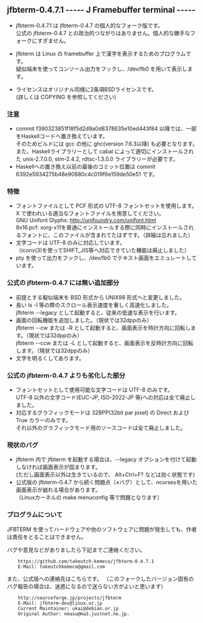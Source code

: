 ## jfbterm-0.4.7.1 ----- J Framebuffer terminal -----

* jfbterm-0.4.7.1 は jfbterm-0.4.7 の個人的なフォーク版です。  
公式の jfbterm-0.4.7 との政治的つながりはありません。個人的な勝手なフォークにすぎません。

* jfbterm は Linux の framebuffer 上で漢字を表示するためのプログラムです。  
疑似端末を使ってコンソール出力をフックし、/dev/fb0 を用いて表示します。

* ライセンスはオリジナル同様に2条項BSDライセンスです。  
(詳しくは COPYING を参照してください)

### 注意
* commit f390323851f18f5d2d9a0d8378635e10ed443f84 以降では、一部をHaskellコードへ置き換えています。  
そのためビルドには gcc の他に ghc(version 7.6.3以降) も必要となります。  
また、Haskellライブラリーとして cabal によって適切にインストールされた unix-2.7.0.0, stm-2.4.2, rdtsc-1.3.0.0 ライブラリーが必要です。
* Haskellへの置き換え以前の最後のコミット位置は commit 6392e5934275b48e90880c4c019f6e159de50e51 です。

### 特徴
* フォントファイルとして PCF 形式の UTF-8 フォントセットを使用します。 X で使われいる適当なフォントファイルを用意してください。  
GNU Unifont Glyphs: http://unifoundry.com/unifont.html  
8x16.pcf: xorg-x11を普通にインストールする際に同時にインストールされるフォントに、このファイルが含まれてたはずです。（詳細は忘れました）
* 文字コードは UTF-8 のみに対応しています。  
（iconv(3)を使ってSHIFT_JIS等へ対応できていた機能は廃止しました）
* pty を使って出力をフックし、/dev/fb0 でテキスト画面をエミュレートしています。

### 公式の jfbterm-0.4.7 には無い追加部分
* 前提とする擬似端末を BSD 形式から UNIX98 形式へと変更しました。
* 長い ls -l 等の際のスクロール表示速度を著しく高速化しました。  
jfbterm --legacy として起動すると、従来の低速な表示を行います。
* 画面の回転機能を追加しました。（現状では32dppのみ）  
jfbterm --cw または -R として起動すると、画面表示を時計方向に回転します。（現状では32dppのみ）  
jfbterm --ccw または -L として起動すると、画面表示を反時計方向に回転します。（現状では32dppのみ）
* 文字を明るくしてあります。

### 公式の jfbterm-0.4.7 よりも劣化した部分
* フォントセットとして使用可能な文字コードは UTF-8 のみです。  
UTF-8 以外の文字コード(EUC-JP, ISO-2022-JP 等)への対応は全て廃止しました。
* 対応するグラフィックモードは 32BPP(32bit par pixel) の Direct および True カラーのみです。  
それ以外のグラフィックモード用のソースコードは全て廃止しました。

### 現状のバグ
* jfbterm 内で jfbterm を起動する場合は、--legacy オプションを付けて起動しなければ画面表示が固まります。  
(ただし画面表示以外は生きているので、 Alt+Ctrl+F? などは効く状態です)
* 公式版の jfbterm-0.4.7 から続く問題点（≠バグ）として、ncursesを用いた画面表示が崩れる場合があります。  
（Linuxカーネルの make menuconfig 等で問題となります）

### プログラムについて
JFBTERM を使ってハードウェアや他のソフトウェアに問題が発生しても、作者は責任をとることはできません。

バグや意見などがありましたら下記までご連絡ください。

		https://github.com/takeutch-kemeco/jfbterm-0.4.7.1
		E-Mail: takeutchkemeco@gmail.com

また、公式版への連絡先はこちらです。
（このフォークしたバージョン固有のバグ報告の場合は、迷惑になるので送らない方がよいと思います）

		http://sourceforge.jp/projects/jfbterm
		E-Mail: jfbterm-dev@linux.or.jp
		Current Maintainer: ukai@debian.or.jp
		Original Author: nmasu@ma3.justnet.ne.jp.

